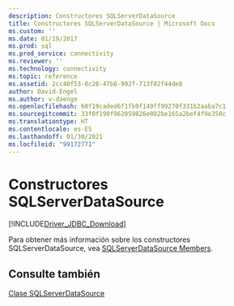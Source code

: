 ```yaml
---
description: Constructores SQLServerDataSource
title: Constructores SQLServerDataSource | Microsoft Docs
ms.custom: ''
ms.date: 01/19/2017
ms.prod: sql
ms.prod_service: connectivity
ms.reviewer: ''
ms.technology: connectivity
ms.topic: reference
ms.assetid: 2cc40f53-0c28-47b8-992f-713f82f44de8
author: David-Engel
ms.author: v-daenge
ms.openlocfilehash: 60f19caded6f1fb9f149ff99270f331b2aaba7c1
ms.sourcegitcommit: 33f0f190f962059826e002be165a2bef4f9e350c
ms.translationtype: HT
ms.contentlocale: es-ES
ms.lasthandoff: 01/30/2021
ms.locfileid: "99172771"
---
```

# <a name="sqlserverdatasource-constructors"></a>Constructores SQLServerDataSource
[!INCLUDE[Driver_JDBC_Download](../../../includes/driver_jdbc_download.md)]

  Para obtener más información sobre los constructores SQLServerDataSource, vea [SQLServerDataSource Members](../../../connect/jdbc/reference/sqlserverdatasource-members.md).  
  
## <a name="see-also"></a>Consulte también  
 [Clase SQLServerDataSource](../../../connect/jdbc/reference/sqlserverdatasource-class.md)  
  
  
